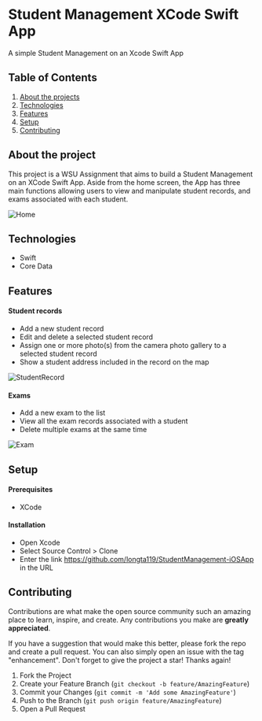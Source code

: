 # Student Management XCode Swift App

A simple Student Management on an Xcode Swift App

## Table of Contents
1. [About the projects](#about-the-project)
2. [Technologies](#technologies)
3. [Features](#features)
4. [Setup](#setup)
5. [Contributing](#contributing)

## About the project
This project is a WSU Assignment that aims to build a Student Management on an XCode Swift App. Aside from the home screen, the App has three main functions allowing users to view and manipulate student records, and exams associated with each student.

![Home](./images/Home.png)


## Technologies
* Swift
* Core Data


## Features
#### Student records
* Add a new student record
* Edit and delete a selected student record
* Assign one or more photo(s) from the camera photo gallery to a selected student record
* Show a student address included in the record on the map

![StudentRecord](./images/StudentRecord.png)

#### Exams
* Add a new exam to the list
* View all the exam records associated with a student
* Delete multiple exams at the same time

![Exam](./images/Exam.png)


## Setup
#### Prerequisites
* XCode

#### Installation
* Open Xcode
* Select Source Control > Clone
* Enter the link https://github.com/longta119/StudentManagement-iOSApp in the URL

## Contributing

Contributions are what make the open source community such an amazing place to learn, inspire, and create. Any contributions you make are **greatly appreciated**.

If you have a suggestion that would make this better, please fork the repo and create a pull request. You can also simply open an issue with the tag "enhancement".
Don't forget to give the project a star! Thanks again!

1. Fork the Project
2. Create your Feature Branch (`git checkout -b feature/AmazingFeature`)
3. Commit your Changes (`git commit -m 'Add some AmazingFeature'`)
4. Push to the Branch (`git push origin feature/AmazingFeature`)
5. Open a Pull Request
